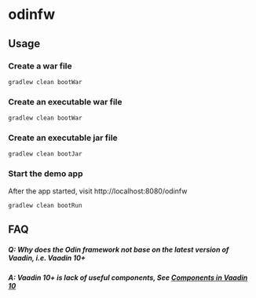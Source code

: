 # odinfw

## Usage
### Create a war file
```
gradlew clean bootWar
```
### Create an executable war file
```
gradlew clean bootWar
```
### Create an executable jar file
```
gradlew clean bootJar
```
### Start the demo app
After the app started, visit http://localhost:8080/odinfw
```
gradlew clean bootRun
```
## FAQ
##### Q: Why does the Odin framework not base on the latest version of Vaadin, i.e. Vaadin 10+
##### A: Vaadin 10+ is lack of useful components, See [Components in Vaadin 10](https://vaadin.com/docs/v10/flow/migration/5-components.html)
